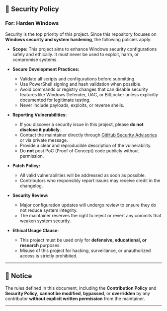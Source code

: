 ## 🔐 Security Policy

### For: Harden Windows

Security is the top priority of this project. Since this repository focuses on **Windows security and system hardening**, the following policies apply:

* **Scope:**
  This project aims to enhance Windows security configurations safely and ethically. It must never be used to exploit, harm, or compromise systems.

* **Secure Development Practices:**

  * Validate all scripts and configurations before submitting.
  * Use PowerShell signing and hash validation when possible.
  * Avoid commands or registry changes that can disable security features like Windows Defender, UAC, or BitLocker unless explicitly documented for legitimate testing.
  * Never include payloads, exploits, or reverse shells.

* **Reporting Vulnerabilities:**

  * If you discover a security issue in this project, please **do not disclose it publicly**.
  * Contact the maintainer directly through [GitHub Security Advisories](https://github.com/Mr-DS-ML-85/harden-windows/security/advisories) or via private message.
  * Provide a clear and reproducible description of the vulnerability.
  * Do **not** post PoC (Proof of Concept) code publicly without permission.

* **Patch Policy:**

  * All valid vulnerabilities will be addressed as soon as possible.
  * Contributors who responsibly report issues may receive credit in the changelog.

* **Security Review:**

  * Major configuration updates will undergo review to ensure they do not reduce system integrity.
  * The maintainer reserves the right to reject or revert any commits that weaken system security.

* **Ethical Usage Clause:**

  * This project must be used only for **defensive, educational, or research** purposes.
  * Misuse of this project for hacking, surveillance, or unauthorized access is strictly prohibited.

---

## 🧾 Notice

The rules defined in this document, including the **Contribution Policy** and **Security Policy**,
**cannot be modified**, **bypassed**, or **overridden** by any contributor **without explicit written permission** from the maintainer.

---

